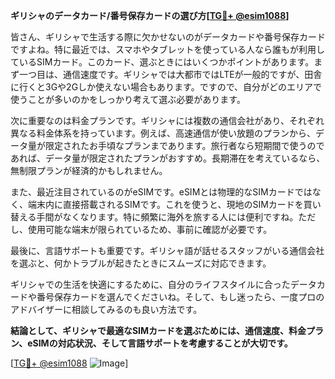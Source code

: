 **ギリシャのデータカード/番号保存カードの選び方[[TG💪+ @esim1088](https://t.me/s/esim1088)]**

皆さん、ギリシャで生活する際に欠かせないのがデータカードや番号保存カードですよね。特に最近では、スマホやタブレットを使っている人なら誰もが利用しているSIMカード。このカード、選ぶときにはいくつかポイントがあります。まず一つ目は、通信速度です。ギリシャでは大都市ではLTEが一般的ですが、田舎に行くと3Gや2Gしか使えない場合もあります。ですので、自分がどのエリアで使うことが多いのかをしっかり考えて選ぶ必要があります。

次に重要なのは料金プランです。ギリシャには複数の通信会社があり、それぞれ異なる料金体系を持っています。例えば、高速通信が使い放題のプランから、データ量が限定されたお手頃なプランまであります。旅行者なら短期間で使うのであれば、データ量が限定されたプランがおすすめ。長期滞在を考えているなら、無制限プランが経済的かもしれません。

また、最近注目されているのがeSIMです。eSIMとは物理的なSIMカードではなく、端末内に直接搭載されるSIMです。これを使うと、現地のSIMカードを買い替える手間がなくなります。特に頻繁に海外を旅する人には便利ですね。ただし、使用可能な端末が限られているため、事前に確認が必要です。

最後に、言語サポートも重要です。ギリシャ語が話せるスタッフがいる通信会社を選ぶと、何かトラブルが起きたときにスムーズに対応できます。

ギリシャでの生活を快適にするために、自分のライフスタイルに合ったデータカードや番号保存カードを選んでくださいね。そして、もし迷ったら、一度プロのアドバイザーに相談してみるのも良い方法です。

**結論として、ギリシャで最適なSIMカードを選ぶためには、通信速度、料金プラン、eSIMの対応状況、そして言語サポートを考慮することが大切です。**

[[TG💪+ @esim1088](https://t.me/s/esim1088) ![Image](https://i.postimg.cc/Y0z9fWf4/image.png)]